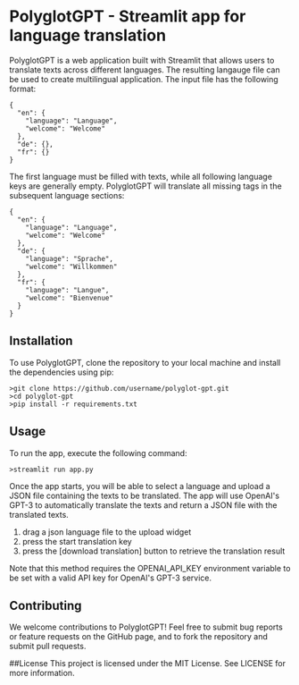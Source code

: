 # PolyglotGPT - Streamlit app for language translation

PolyglotGPT is a web application built with Streamlit that allows users to translate texts across different languages. The resulting langauge file can be used to create multilingual application. The input file has the following format:
```
{
  "en": {
    "language": "Language",
    "welcome": "Welcome"
  },
  "de": {},
  "fr": {}
}
```
The first language must be filled with texts, while all following language keys are generally empty. PolyglotGPT will translate all missing tags in the subsequent language sections:
```
{
  "en": {
    "language": "Language",
    "welcome": "Welcome"
  },
  "de": {
    "language": "Sprache",
    "welcome": "Willkommen"
  },
  "fr": {
    "language": "Langue",
    "welcome": "Bienvenue"
  }
}
```

## Installation
To use PolyglotGPT, clone the repository to your local machine and install the dependencies using pip:
```
>git clone https://github.com/username/polyglot-gpt.git
>cd polyglot-gpt
>pip install -r requirements.txt
```
## Usage
To run the app, execute the following command:

```
>streamlit run app.py
```
Once the app starts, you will be able to select a language and upload a JSON file containing the texts to be translated. The app will use OpenAI's GPT-3 to automatically translate the texts and return a JSON file with the translated texts.
1. drag a json language file to the upload widget
2. press the start translation key
3. press the [download translation] button to retrieve the translation result

Note that this method requires the OPENAI_API_KEY environment variable to be set with a valid API key for OpenAI's GPT-3 service.

## Contributing
We welcome contributions to PolyglotGPT! Feel free to submit bug reports or feature requests on the GitHub page, and to fork the repository and submit pull requests.

##License
This project is licensed under the MIT License. See LICENSE for more information.